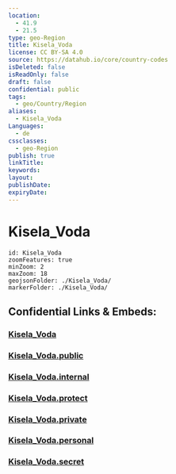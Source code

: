 ```yaml
---
location:
  - 41.9
  - 21.5
type: geo-Region
title: Kisela_Voda
license: CC BY-SA 4.0
source: https://datahub.io/core/country-codes
isDeleted: false
isReadOnly: false
draft: false
confidential: public
tags:
  - geo/Country/Region
aliases:
  - Kisela_Voda
Languages:
  - de
cssclasses:
  - geo-Region
publish: true
linkTitle:
keywords:
layout:
publishDate:
expiryDate:
---
```


# Kisela_Voda

```leaflet
id: Kisela_Voda
zoomFeatures: true 
minZoom: 2 
maxZoom: 18
geojsonFolder: ./Kisela_Voda/
markerFolder: ./Kisela_Voda/
```


## Confidential Links & Embeds: 

### [Kisela_Voda](/_Standards/Earth/Continent/Europe/Europe~South/Macedonia~North/Municipalities~Macedonia/Kisela_Voda.md) 

### [Kisela_Voda.public](/_public/Earth/Continent/Europe/Europe~South/Macedonia~North/Municipalities~Macedonia/Kisela_Voda.public.md) 

### [Kisela_Voda.internal](/_internal/Earth/Continent/Europe/Europe~South/Macedonia~North/Municipalities~Macedonia/Kisela_Voda.internal.md) 

### [Kisela_Voda.protect](/_protect/Earth/Continent/Europe/Europe~South/Macedonia~North/Municipalities~Macedonia/Kisela_Voda.protect.md) 

### [Kisela_Voda.private](/_private/Earth/Continent/Europe/Europe~South/Macedonia~North/Municipalities~Macedonia/Kisela_Voda.private.md) 

### [Kisela_Voda.personal](/_personal/Earth/Continent/Europe/Europe~South/Macedonia~North/Municipalities~Macedonia/Kisela_Voda.personal.md) 

### [Kisela_Voda.secret](/_secret/Earth/Continent/Europe/Europe~South/Macedonia~North/Municipalities~Macedonia/Kisela_Voda.secret.md)

